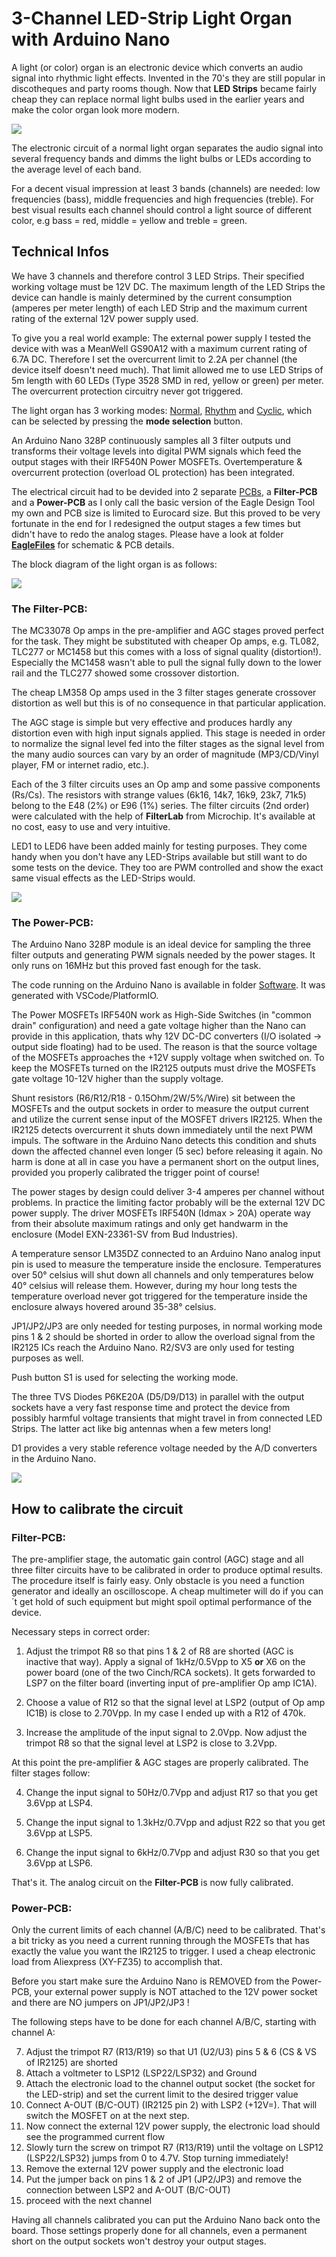 # 3-Channel LED-Strip Light Organ with Arduino Nano #

A light (or color) organ is an electronic device which converts an audio signal into rhythmic light effects. Invented in the 70's they are still popular in discotheques and party rooms though.
Now that **LED Strips** became fairly cheap they can replace normal light bulbs used in the earlier years and make the color organ look more modern.

<img src="Doc/SequenceNormalMode.jpg">

The electronic circuit of a normal light organ separates the audio signal into several frequency bands and dimms the light bulbs or LEDs according to the average level of each band.

For a decent visual impression at least 3 bands (channels) are needed: low frequencies (bass), middle frequencies and high frequencies (treble). For best visual results each channel should control a light source of different color, e.g bass = red, middle = yellow and treble = green.

## Technical Infos ##

We have 3 channels and therefore control 3 LED Strips. Their specified working voltage must be 12V DC. The maximum length of the LED Strips the device can handle is mainly determined by the current consumption (amperes per meter length) of each LED Strip and the maximum current rating of the external 12V power supply used.

To give you a real world example: The external power supply I tested the device with was a MeanWell GS90A12 with a maximum current rating of 6.7A DC. Therefore I set the overcurrent limit to 2.2A per channel (the device itself doesn't need much). That limit allowed me to use LED Strips of 5m length with 60 LEDs (Type 3528 SMD in red, yellow or green) per meter. The overcurrent protection circuitry never got triggered.

The light organ has 3 working modes: [Normal](https://github.com/yellobyte/LED-Strip-Light-Organ/blob/main/Doc/NormalMode.mp4), [Rhythm](https://github.com/yellobyte/LED-Strip-Light-Organ/blob/main/Doc/RhythmMode.mp4) and [Cyclic](https://github.com/yellobyte/LED-Strip-Light-Organ/blob/main/Doc/Cyclic.mp4), which can be selected by pressing the **mode selection** button. 

An Arduino Nano 328P continuously samples all 3 filter outputs und transforms their voltage levels into digital PWM signals which feed the output stages with their IRF540N Power MOSFETs. Overtemperature & overcurrent protection (overload OL protection) has been integrated. 

The electrical circuit had to be devided into 2 separate [PCBs](https://github.com/yellobyte/LED-Strip-Light-Organ/blob/main/Doc/BoardTop.JPG), a **Filter-PCB** and a **Power-PCB** as I only call the basic version of the Eagle Design Tool my own and PCB size is limited to Eurocard size. But this proved to be very fortunate in the end for I redesigned the output stages a few times but didn't have to redo the analog stages. Please have a look at folder [**EagleFiles**](https://github.com/yellobyte/LED-Strip-Light-Organ/blob/main/EagleFiles) for schematic & PCB details.

The block diagram of the light organ is as follows:

<img src="Doc/BlockDiagram.jpg">
   
### The Filter-PCB: ###

The MC33078 Op amps in the pre-amplifier and AGC stages proved perfect for the task. They might be substituted with cheaper Op amps, e.g. TL082, TLC277 or MC1458 but this comes with a loss of signal quality (distortion!). Especially the MC1458 wasn't able to pull the signal fully down to the lower rail and the TLC277 showed some crossover distortion.

The cheap LM358 Op amps used in the 3 filter stages generate crossover distortion as well but this is of no consequence in that particular application.

The AGC stage is simple but very effective and produces hardly any distortion even with high input signals applied. This stage is needed in order to normalize the signal level fed into the filter stages as the signal level from the many audio sources can vary by an order of magnitude (MP3/CD/Vinyl player, FM or internet radio, etc.).

Each of the 3 filter circuits uses an Op amp and some passive components (Rs/Cs). The resistors with strange values (6k16, 14k7, 16k9, 23k7, 71k5) belong to the E48 (2%) or E96 (1%) series. The filter circuits (2nd order) were calculated with the help of **FilterLab** from Microchip. It's available at no cost, easy to use and very intuitive. 

LED1 to LED6 have been added mainly for testing purposes. They come handy when you don't have any LED-Strips available but still want to do some tests on the device. They too are PWM controlled and show the exact same visual effects as the LED-Strips would.

<img src="EagleFiles/Filter-PCB/Schematic.JPG">
     
### The Power-PCB: ###

The Arduino Nano 328P module is an ideal device for sampling the three filter outputs and generating PWM signals needed by the power stages. It only runs on 16MHz but this proved fast enough for the task.

The code running on the Arduino Nano is available in folder [Software](https://github.com/yellobyte/LED-Strip-Light-Organ/blob/main/Software). It was generated with VSCode/PlatformIO.

The Power MOSFETs IRF540N work as High-Side Switches (in "common drain" configuration) and need a gate voltage higher than the Nano can provide in this application, thats why 12V DC-DC converters (I/O isolated -> output side floating) had to be used. The reason is that the source voltage of the MOSFETs approaches the +12V supply voltage when switched on. To keep the MOSFETs turned on the IR2125 outputs must drive the MOSFETs gate voltage 10-12V higher than the supply voltage.

Shunt resistors (R6/R12/R18 - 0.15Ohm/2W/5%/Wire) sit between the MOSFETs and the output sockets in order to measure the output current and utilize the current sense input of the MOSFET drivers IR2125. When the IR2125 detects overcurrent it shuts down immediately until the next PWM impuls. The software in the Arduino Nano detects this condition and shuts down the affected channel even longer (5 sec) before releasing it again. No harm is done at all in case you have a permanent short on the output lines, provided you properly calibrated the trigger point of course!

The power stages by design could deliver 3-4 amperes per channel without problems. In practice the limiting factor probably will be the external 12V DC power supply. The driver MOSFETs IRF540N (Idmax > 20A) operate way from their absolute maximum ratings and only get handwarm in the enclosure (Model EXN-23361-SV from Bud Industries).

A temperature sensor LM35DZ connected to an Arduino Nano analog input pin is used to measure the temperature inside the enclosure. Temperatures over 50° celsius will shut down all channels and only temperatures below 40° celsius will release them. However, during my hour long tests the temperature overload never got triggered for the temperature inside the enclosure always hovered around 35-38° celsius.

JP1/JP2/JP3 are only needed for testing purposes, in normal working mode pins 1 & 2 should be shorted in order to allow the overload signal from the IR2125 ICs reach the Arduino Nano. R2/SV3 are only used for testing purposes as well.

Push button S1 is used for selecting the working mode.

The three TVS Diodes P6KE20A (D5/D9/D13) in parallel with the output sockets have a very fast response time and protect the device from possibly harmful voltage transients that might travel in from connected LED Strips. The latter act like big antennas when a few meters long!

D1 provides a very stable reference voltage needed by the A/D converters in the Arduino Nano.

<img src="EagleFiles/Power-PCB/Schematic.JPG">
   
## How to calibrate the circuit ##

### Filter-PCB: ###
The pre-amplifier stage, the automatic gain control (AGC) stage and all three filter circuits have to be calibrated in order to produce optimal results. The procedure itself is fairly easy. Only obstacle is you need a function generator and ideally an oscilloscope. A cheap multimeter will do if you can´t get hold of such equipment but might spoil optimal performance of the device.

Necessary steps in correct order:

1) Adjust the trimpot R8 so that pins 1 & 2 of R8 are shorted (AGC is inactive that way). Apply a signal of 1kHz/0.5Vpp to X5 **or** X6 on the power board (one of the two Cinch/RCA sockets). It gets forwarded to LSP7 on the filter board (inverting input of pre-amplifier Op amp IC1A). 

2) Choose a value of R12 so that the signal level at LSP2 (output of Op amp IC1B) is close to 2.70Vpp. In my case I ended up with a R12 of 470k.

3) Increase the amplitude of the input signal to 2.0Vpp. Now adjust the trimpot R8 so that the signal level at LSP2 is close to 3.2Vpp.

At this point the pre-amplifier & AGC stages are properly calibrated. The filter stages follow:

4) Change the input signal to 50Hz/0.7Vpp and adjust R17 so that you get 3.6Vpp at LSP4.

5) Change the input signal to 1.3kHz/0.7Vpp and adjust R22 so that you get 3.6Vpp at LSP5.

6) Change the input signal to 6kHz/0.7Vpp and adjust R30 so that you get 3.6Vpp at LSP6.

That's it. The analog circuit on the **Filter-PCB** is now fully calibrated.

### Power-PCB: ###
Only the current limits of each channel (A/B/C) need to be calibrated. That's a bit tricky as you need a current running through the MOSFETs that has exactly the value you want the IR2125 to trigger. I used a cheap electronic load from Aliexpress (XY-FZ35) to accomplish that. 

Before you start make sure the Arduino Nano is REMOVED from the Power-PCB, your external power supply is NOT attached to the 12V power socket and there are NO jumpers on JP1/JP2/JP3 !

The following steps have to be done for each channel A/B/C, starting with channel A:

7) Adjust the trimpot R7 (R13/R19) so that U1 (U2/U3) pins 5 & 6 (CS & VS of IR2125) are shorted
8) Attach a voltmeter to LSP12 (LSP22/LSP32) and Ground
9) Attach the electronic load to the channel output socket (the socket for the LED-strip) and set the current limit to the desired trigger value 
10) Connect A-OUT (B/C-OUT) (IR2125 pin 2) with LSP2 (+12V=). That will switch the MOSFET on at the next step.
11) Now connect the external 12V power supply, the electronic load should see the programmed current flow
12) Slowly turn the screw on trimpot R7 (R13/R19) until the voltage on LSP12 (LSP22/LSP32) jumps from 0 to 4.7V. Stop turning immediately!
13) Remove the external 12V power supply and the electronic load 
14) Put the jumper back on pins 1 & 2 of JP1 (JP2/JP3) and remove the connection between LSP2 and A-OUT (B/C-OUT)
15) proceed with the next channel

Having all channels calibrated you can put the Arduino Nano back onto the board.
Those settings properly done for all channels, even a permanent short on the output sockets won't destroy your output stages.
